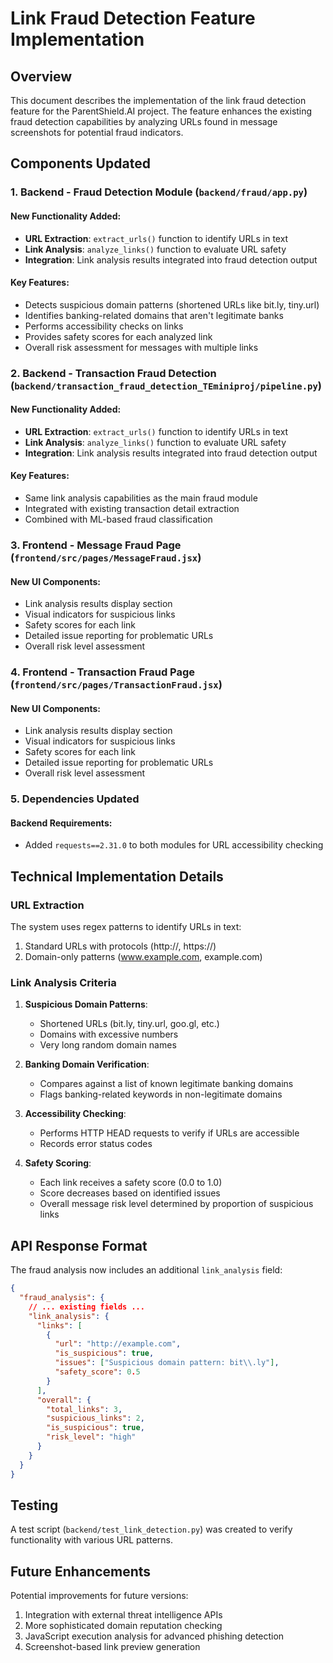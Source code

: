 # Link Fraud Detection Feature Implementation

## Overview

This document describes the implementation of the link fraud detection feature for the ParentShield.AI project. The feature enhances the existing fraud detection capabilities by analyzing URLs found in message screenshots for potential fraud indicators.

## Components Updated

### 1. Backend - Fraud Detection Module (`backend/fraud/app.py`)

#### New Functionality Added:
- **URL Extraction**: `extract_urls()` function to identify URLs in text
- **Link Analysis**: `analyze_links()` function to evaluate URL safety
- **Integration**: Link analysis results integrated into fraud detection output

#### Key Features:
- Detects suspicious domain patterns (shortened URLs like bit.ly, tiny.url)
- Identifies banking-related domains that aren't legitimate banks
- Performs accessibility checks on links
- Provides safety scores for each analyzed link
- Overall risk assessment for messages with multiple links

### 2. Backend - Transaction Fraud Detection (`backend/transaction_fraud_detection_TEminiproj/pipeline.py`)

#### New Functionality Added:
- **URL Extraction**: `extract_urls()` function to identify URLs in text
- **Link Analysis**: `analyze_links()` function to evaluate URL safety
- **Integration**: Link analysis results integrated into fraud detection output

#### Key Features:
- Same link analysis capabilities as the main fraud module
- Integrated with existing transaction detail extraction
- Combined with ML-based fraud classification

### 3. Frontend - Message Fraud Page (`frontend/src/pages/MessageFraud.jsx`)

#### New UI Components:
- Link analysis results display section
- Visual indicators for suspicious links
- Safety scores for each link
- Detailed issue reporting for problematic URLs
- Overall risk level assessment

### 4. Frontend - Transaction Fraud Page (`frontend/src/pages/TransactionFraud.jsx`)

#### New UI Components:
- Link analysis results display section
- Visual indicators for suspicious links
- Safety scores for each link
- Detailed issue reporting for problematic URLs
- Overall risk level assessment

### 5. Dependencies Updated

#### Backend Requirements:
- Added `requests==2.31.0` to both modules for URL accessibility checking

## Technical Implementation Details

### URL Extraction

The system uses regex patterns to identify URLs in text:
1. Standard URLs with protocols (http://, https://)
2. Domain-only patterns (www.example.com, example.com)

### Link Analysis Criteria

1. **Suspicious Domain Patterns**:
   - Shortened URLs (bit.ly, tiny.url, goo.gl, etc.)
   - Domains with excessive numbers
   - Very long random domain names

2. **Banking Domain Verification**:
   - Compares against a list of known legitimate banking domains
   - Flags banking-related keywords in non-legitimate domains

3. **Accessibility Checking**:
   - Performs HTTP HEAD requests to verify if URLs are accessible
   - Records error status codes

4. **Safety Scoring**:
   - Each link receives a safety score (0.0 to 1.0)
   - Score decreases based on identified issues
   - Overall message risk level determined by proportion of suspicious links

## API Response Format

The fraud analysis now includes an additional `link_analysis` field:

```json
{
  "fraud_analysis": {
    // ... existing fields ...
    "link_analysis": {
      "links": [
        {
          "url": "http://example.com",
          "is_suspicious": true,
          "issues": ["Suspicious domain pattern: bit\\.ly"],
          "safety_score": 0.5
        }
      ],
      "overall": {
        "total_links": 3,
        "suspicious_links": 2,
        "is_suspicious": true,
        "risk_level": "high"
      }
    }
  }
}
```

## Testing

A test script (`backend/test_link_detection.py`) was created to verify functionality with various URL patterns.

## Future Enhancements

Potential improvements for future versions:
1. Integration with external threat intelligence APIs
2. More sophisticated domain reputation checking
3. JavaScript execution analysis for advanced phishing detection
4. Screenshot-based link preview generation